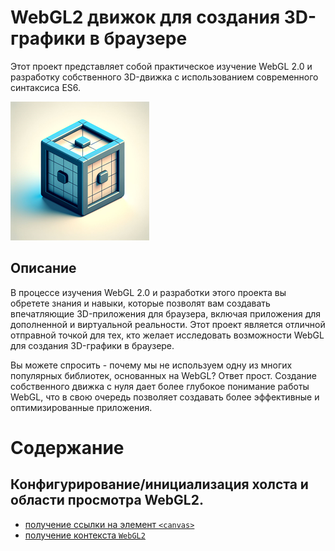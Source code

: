 # WebGL2 движок для создания 3D-графики в браузере

Этот проект представляет собой практическое изучение WebGL 2.0 и разработку собственного 3D-движка с использованием современного синтаксиса ES6.

![img](./doc/img/webgl2.png)

## Описание

В процессе изучения WebGL 2.0 и разработки этого проекта вы обретете знания и навыки, которые позволят вам создавать впечатляющие 3D-приложения для браузера, включая приложения для дополненной и виртуальной реальности. Этот проект является
отличной отправной точкой для тех, кто желает исследовать возможности WebGL для создания 3D-графики в браузере.

Вы можете спросить - почему мы не используем одну из многих популярных библиотек, основанных на WebGL? Ответ прост. Создание собственного движка с нуля дает более глубокое понимание работы WebGL, что в свою очередь позволяет создавать более
эффективные и оптимизированные приложения.

# Содержание

## Конфигурирование/инициализация холста и области просмотра WebGL2.

- [получение ссылки на элемент `<canvas>`](https://gitverse.ru/zavx0z/webgl2/content/получение-canvas)
- [получение контекста `WebGL2`](https://gitverse.ru/zavx0z/webgl2/content/получение-контекста-WebGL2)